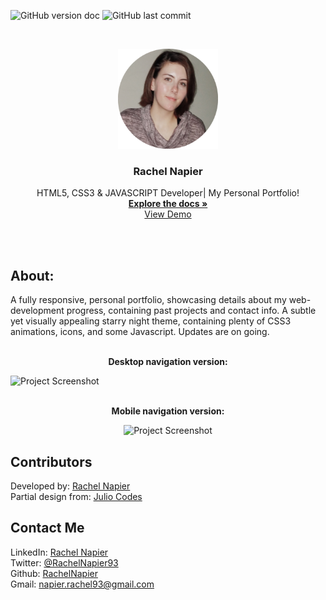 <!-- PROJECT SHIELDS -->

![GitHub version doc](https://img.shields.io/badge/Version-1.0.0-red)
![GitHub last commit](https://img.shields.io/github/last-commit/RachelNapier/personal-portfolio?style=flat-square)

<!-- PROJECT LOGO -->

<br />
<p align="center">
  <a href="https://rachelnapier.github.io/personal-portfolio/">
    <img src="images/profile-pic.png" alt="Logo" width="160" height="160">
  </a>

  <h3 align="center"><strong>Rachel Napier</strong></h3>

  <p align="center">
        HTML5, CSS3 & JAVASCRIPT Developer| My Personal Portfolio!
    <br />
    <a href="https://github.com/RachelNapier/personal-portfolio/"><strong>Explore the docs »</strong></a>
    <br />
    <a href="https://rachelnapier.github.io/personal-portfolio/">View Demo</a>
  </p>
</p>
<br>
<br>

<!-- ABOUT -->

## <strong>About:</strong>

A fully responsive, personal portfolio, showcasing details about my web-development progress, containing past projects and contact info. A subtle yet visually appealing starry night theme, containing plenty of CSS3 animations, icons, and some Javascript. Updates are on going.
<br>
<br>

<p align="center"><strong>Desktop navigation version:</strong></p>

![Project Screenshot](images/demo-lg.gif)
<br>
<br>

<p align="center"><strong>Mobile navigation version:</strong></
<br>

<div align="center">

![Project Screenshot](images/demo-sm.gif)

</div>

<!-- CONTRIBUTORS -->

## <strong>Contributors</strong>

Developed by: [Rachel Napier](https://github.com/RachelNapier)<br>
Partial design from: [Julio Codes](https://www.youtube.com/channel/UCeHWTyAKBv_WnW8gsEKGECw)<br>

<!-- CONTACT -->

## <strong>Contact Me</strong>

LinkedIn: [Rachel Napier](https://www.linkedin.com/in/rachelnapierx/)<br>
Twitter: [@RachelNapier93](https://twitter.com/RachelNapier93)<br>
Github: [RachelNapier](https://github.com/RachelNapier)<br>
Gmail: napier.rachel93@gmail.com
